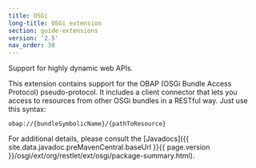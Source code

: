 ```yaml
---
title: OSGi
long-title: OSGi extension
section: guide-extensions
version: '2.5'
nav_order: 30
---
```

Support for highly dynamic web APIs.

This extension contains support for the OBAP (OSGi Bundle Access Protocol) pseudo-protocol. It includes a client connector that lets you access to resources from other OSGi bundles in a RESTful way. Just use this syntax:

    obap://{bundleSymbolicName}/{pathToResource}

For additional details, please consult the
[Javadocs]({{ site.data.javadoc.preMavenCentral.baseUrl }}{{ page.version }}/osgi/ext/org/restlet/ext/osgi/package-summary.html).
